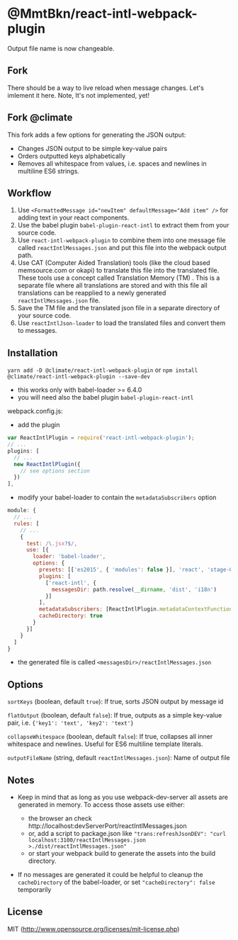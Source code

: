 # @MmtBkn/react-intl-webpack-plugin

Output file name is now changeable. 
## Fork

There should be a way to live reload when message changes. Let's imlement it here. 
Note, It's not implemented, yet!

## Fork @climate

This fork adds a few options for generating the JSON output:

* Changes JSON output to be simple key-value pairs
* Orders outputted keys alphabetically
* Removes all whitespace from values, i.e. spaces and newlines in multiline ES6 strings.

## Workflow

1. Use `<FormattedMessage id="newItem" defaultMessage="Add item" />` for adding text in your react components.
2. Use the babel plugin `babel-plugin-react-intl` to extract them from your source code.
3. Use `react-intl-webpack-plugin` to combine them into one message file called `reactIntlMessages.json` and put this file into the webpack output path.
4. Use CAT (Computer Aided Translation) tools (like the cloud based memsource.com or okapi) to translate this file into the translated file. These tools use a concept called Translation Memory (TM) . This is a separate file where all translations are stored and with this file all translations can be reapplied to a newly generated `reactIntlMessages.json` file.
5. Save the TM file and the translated json file in a separate directory of your source code.
6. Use `reactIntlJson-loader` to load the translated files and convert them to messages.

## Installation

`yarn add -D @climate/react-intl-webpack-plugin`
or
`npm install @climate/react-intl-webpack-plugin --save-dev`

- this works only with babel-loader >= 6.4.0
- you will need also the babel plugin `babel-plugin-react-intl`

webpack.config.js:
- add the plugin
```javascript
var ReactIntlPlugin = require('react-intl-webpack-plugin');
// ...
plugins: [
  // ...
  new ReactIntlPlugin({
    // see options section
  })
],
```
- modify your babel-loader to contain the `metadataSubscribers` option
```javascript
module: {
  // ...
  rules: [
    // ...
    {
      test: /\.jsx?$/,
      use: [{
        loader: 'babel-loader',
        options: {
          presets: [['es2015', { 'modules': false }], 'react', 'stage-0'],
          plugins: [
            ['react-intl', {
              messagesDir: path.resolve(__dirname, 'dist', 'i18n')
            }]
          ],
          metadataSubscribers: [ReactIntlPlugin.metadataContextFunctionName],
          cacheDirectory: true
        }
      }]
    }
  ]
}
```

- the generated file is called `<messagesDir>/reactIntlMessages.json`

## Options

`sortKeys` (boolean, default `true`): If true, sorts JSON output by message id

`flatOutput` (boolean, default `false`): If true, outputs as a simple key-value pair, i.e. `{'key1': 'text', 'key2': 'text'}`

`collapseWhitespace` (boolean, default `false`): If true, collapses all inner whitespace and newlines. Useful for ES6 multiline template literals.

`outputFileName` (string, default  `reactIntlMessages.json`): Name of output file

## Notes

- Keep in mind that as long as you use webpack-dev-server all assets are generated in memory. To access those assets use either:
    - the browser an check http://localhost:devServerPort/reactIntlMessages.json
    - or, add a script to package.json like `"trans:refreshJsonDEV": "curl localhost:3100/reactIntlMessages.json >./dist/reactIntlMessages.json"`
    - or start your webpack build to generate the assets into the build directory.

- If no messages are generated it could be helpful to cleanup the `cacheDirectory` of the babel-loader, or set `"cacheDirectory": false` temporarily

## License

MIT (http://www.opensource.org/licenses/mit-license.php)